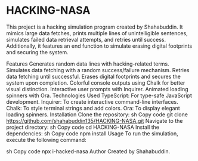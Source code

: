 # HACKING-NASA

This project is a hacking simulation program created by Shahabuddin. It mimics large data fetches, prints multiple lines of unintelligible sentences, simulates failed data retrieval attempts, and retries until success. Additionally, it features an end function to simulate erasing digital footprints and securing the system.

Features
Generates random data lines with hacking-related terms.
Simulates data fetching with a random success/failure mechanism.
Retries data fetching until successful.
Erases digital footprints and secures the system upon completion.
Colorful console outputs using Chalk for better visual distinction.
Interactive user prompts with Inquirer.
Animated loading spinners with Ora.
Technologies Used
TypeScript: For type-safe JavaScript development.
Inquirer: To create interactive command-line interfaces.
Chalk: To style terminal strings and add colors.
Ora: To display elegant loading spinners.
Installation
Clone the repository:
sh
Copy code
git clone https://github.com/shahabuddin135/HACKING-NASA.git
Navigate to the project directory:
sh
Copy code
cd HACKING-NASA
Install the dependencies:
sh
Copy code
npm install
Usage
To run the simulation, execute the following command:

sh
Copy code
npx i-hacked-nasa
Author
Created by Shahabuddin.


